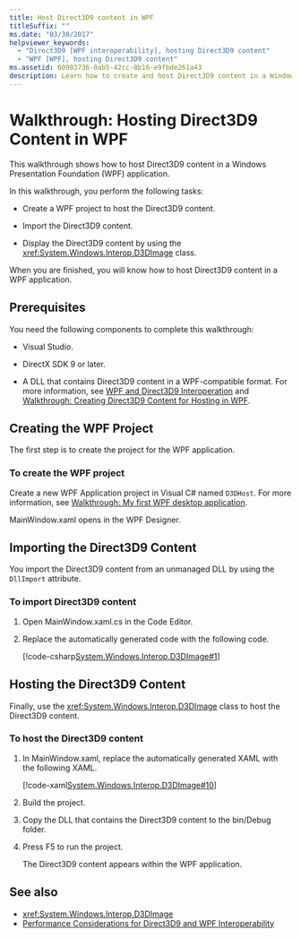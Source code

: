 ```yaml
---
title: Host Direct3D9 content in WPF
titleSuffix: ""
ms.date: "03/30/2017"
helpviewer_keywords:
  - "Direct3D9 [WPF interoperability], hosting Direct3D9 content"
  - "WPF [WPF], hosting Direct3D9 content"
ms.assetid: 60983736-0ab5-42cc-8b16-e9fbde261a43
description: Learn how to create and host Direct3D9 content in a Windows Presentation Foundation (WPF) application.
---
```

# Walkthrough: Hosting Direct3D9 Content in WPF

This walkthrough shows how to host Direct3D9 content in a Windows Presentation Foundation (WPF) application.

In this walkthrough, you perform the following tasks:

- Create a WPF project to host the Direct3D9 content.

- Import the Direct3D9 content.

- Display the Direct3D9 content by using the <xref:System.Windows.Interop.D3DImage> class.

 When you are finished, you will know how to host Direct3D9 content in a WPF application.

## Prerequisites

You need the following components to complete this walkthrough:

- Visual Studio.

- DirectX SDK 9 or later.

- A DLL that contains Direct3D9 content in a WPF-compatible format. For more information, see [WPF and Direct3D9 Interoperation](wpf-and-direct3d9-interoperation.md) and [Walkthrough: Creating Direct3D9 Content for Hosting in WPF](walkthrough-creating-direct3d9-content-for-hosting-in-wpf.md).

## Creating the WPF Project

The first step is to create the project for the WPF application.

### To create the WPF project

Create a new WPF Application project in Visual C# named `D3DHost`. For more information, see [Walkthrough: My first WPF desktop application](../getting-started/walkthrough-my-first-wpf-desktop-application.md).

MainWindow.xaml opens in the WPF Designer.

## Importing the Direct3D9 Content

You import the Direct3D9 content from an unmanaged DLL by using the `DllImport` attribute.

### To import Direct3D9 content

1. Open MainWindow.xaml.cs in the Code Editor.

2. Replace the automatically generated code with the following code.

    [!code-csharp[System.Windows.Interop.D3DImage#1](~/samples/snippets/csharp/VS_Snippets_Wpf/System.Windows.Interop.D3DImage/CS/window1.xaml.cs#1)]

## Hosting the Direct3D9 Content

Finally, use the <xref:System.Windows.Interop.D3DImage> class to host the Direct3D9 content.

### To host the Direct3D9 content

1. In MainWindow.xaml, replace the automatically generated XAML with the following XAML.

    [!code-xaml[System.Windows.Interop.D3DImage#10](~/samples/snippets/csharp/VS_Snippets_Wpf/System.Windows.Interop.D3DImage/CS/window1.xaml#10)]

2. Build the project.

3. Copy the DLL that contains the Direct3D9 content to the bin/Debug folder.

4. Press F5 to run the project.

    The Direct3D9 content appears within the WPF application.

## See also

- <xref:System.Windows.Interop.D3DImage>
- [Performance Considerations for Direct3D9 and WPF Interoperability](performance-considerations-for-direct3d9-and-wpf-interoperability.md)
